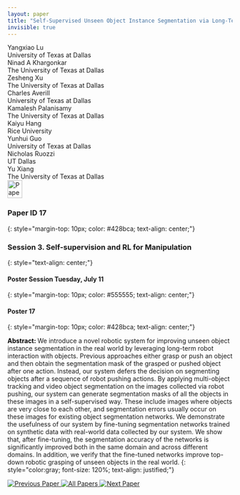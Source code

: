 ```yaml
---
layout: paper
title: "Self-Supervised Unseen Object Instance Segmentation via Long-Term Robot Interaction"
invisible: true
---
```

<div class="paper-authors">
<div class="paper-author-box">
    <div class="paper-author-name">Yangxiao Lu</div>
    <div class="paper-author-uni">University of Texas at Dallas</div>
</div>
<div class="paper-author-box">
    <div class="paper-author-name">Ninad A Khargonkar</div>
    <div class="paper-author-uni">The University of Texas at Dallas</div>
</div>
<div class="paper-author-box">
    <div class="paper-author-name">Zesheng Xu</div>
    <div class="paper-author-uni">The University of Texas at Dallas</div>
</div>
<div class="paper-author-box">
    <div class="paper-author-name">Charles Averill</div>
    <div class="paper-author-uni">University of Texas at Dallas</div>
</div>
<div class="paper-author-box">
    <div class="paper-author-name">Kamalesh Palanisamy</div>
    <div class="paper-author-uni">The University of Texas at Dallas</div>
</div>
<div class="paper-author-box">
    <div class="paper-author-name">Kaiyu Hang</div>
    <div class="paper-author-uni">Rice University</div>
</div>
<div class="paper-author-box">
    <div class="paper-author-name">Yunhui Guo</div>
    <div class="paper-author-uni">University of Texas at Dallas</div>
</div>
<div class="paper-author-box">
    <div class="paper-author-name">Nicholas Ruozzi</div>
    <div class="paper-author-uni">UT Dallas</div>
</div>
<div class="paper-author-box">
    <div class="paper-author-name">Yu Xiang</div>
    <div class="paper-author-uni">The University of Texas at Dallas</div>
</div>

</div><div class="paper-pdf">
<div> <a href="http://www.roboticsproceedings.org/rss19/p017.pdf"><img src="{{ site.baseurl }}/images/paper_link.png" alt="Paper Website" width = "33"  height = "40"/></a> </div>
</div>

### Paper ID 17
{: style="margin-top: 10px; color: #428bca; text-align: center;"}

### Session 3. Self-supervision and RL for Manipulation
{: style="text-align: center;"}

#### Poster Session Tuesday, July 11
{: style="margin-top: 10px; color: #555555; text-align: center;"}

#### Poster 17
{: style="margin-top: 10px; color: #428bca; text-align: center;"}

<b style="color: black;">Abstract: </b>We introduce a novel robotic system for improving unseen object instance segmentation in the real world by leveraging long-term robot interaction with objects. Previous approaches either grasp or push an object and then obtain the segmentation mask of the grasped or pushed object after one action. Instead, our system defers the decision on segmenting objects after a sequence of robot pushing actions. By applying multi-object tracking and video object segmentation on the images collected via robot pushing, our system can generate segmentation masks of all the objects in these images in a self-supervised way. These include images where objects are very close to each other, and segmentation errors usually occur on these images for existing object segmentation networks. We demonstrate the usefulness of our system by fine-tuning segmentation networks trained on synthetic data with real-world data collected by our system. We show that, after fine-tuning, the segmentation accuracy of the networks is significantly improved both in the same domain and across different domains. In addition, we verify that the fine-tuned networks improve top-down robotic grasping of unseen objects in the real world.
{: style="color:gray; font-size: 120%; text-align: justified;"}


<div class="paper-menu">
<a href="{{ site.baseurl }}/program/papers/016/"> <img src="{{ site.baseurl }}/images/previous_paper_icon.png" alt="Previous Paper" title="Previous Paper"/> </a>
<a href="{{ site.baseurl }}/program/papers"><img src="{{ site.baseurl }}/images/overview_icon.png" alt="All Papers" title="All Papers"/> </a>
<a href="{{ site.baseurl }}/program/papers/018/"> <img src="{{ site.baseurl }}/images/next_paper_icon.png" alt="Next Paper" title="Next Paper"/> </a>

</div>
